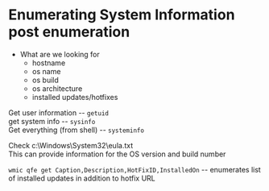 # Enumerating System Information post enumeration
- What are we looking for
  - hostname
  - os name
  - os build
  - os architecture
  - installed updates/hotfixes

Get user information -- ```getuid```  
get system info -- ```sysinfo```  
Get everything (from shell) -- ```systeminfo```  

Check c:\Windows\System32\eula.txt  
This can provide information for the OS version and build number

```wmic qfe get Caption,Description,HotFixID,InstalledOn``` -- enumerates list of installed updates in addition to hotfix URL
